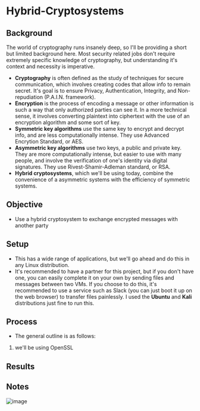 # **Hybrid-Cryptosystems**

## **Background**
The world of cryptography runs insanely deep, so I'll be providing a short but limited background here. Most security related jobs don't require extremely specific knowledge of cryptography, but understanding it's context and necessity is imperative.
- **Cryptography** is often defined as the study of techniques for secure communication, which involves creating codes that allow info to remain secret. It's goal is to ensure Privacy, Authentication, Integrity, and Non-repudiation (P.A.I.N. framework).
- **Encryption** is the process of encoding a message or other information is such a way that only authorized parties can see it. In a more technical sense, it involves converting plaintext into ciphertext with the use of an encryption algorithm and some sort of key.
- **Symmetric key algorithms** use the same key to encrypt and decrypt info, and are less computationally intense. They use Advanced Encrytion Standard, or AES.
- **Asymmetric key algorithms** use two keys, a public and private key. They are more computationally intense, but easier to use with many people, and involve the verification of one's identity via digital signatures. They use Rivest-Shamir-Adleman standard, or RSA.
- **Hybrid cryptosystems**, which we'll be using today, combine the convenience of a asymmetric systems with the efficiency of symmetric systems. 

## **Objective**
- Use a hybrid cryptosystem to exchange encrypted messages with another party

## **Setup**
- This has a wide range of applications, but we'll go ahead and do this in any Linux distribution. 
- It's recommended to have a partner for this project, but if you don't have one, you can easily complete it on your own by sending files and messages between two VMs. If you choose to do this, it's recommended to use a service such as Slack (you can just boot it up on the web browser) to transfer files painlessly. I used the **Ubuntu** and **Kali** distributions just fine to run this.

## **Process** 
- The general outline is as follows: 
1. we'll be using OpenSSL 

## **Results**

## **Notes** 

![image](https://user-images.githubusercontent.com/55573209/77864203-ee276080-71ec-11ea-8743-2b6d2a362804.png)
